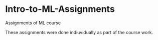 # Intro-to-ML-Assignments
Assignments of ML course

These assignments were done indiuvidually as part of the course work.
